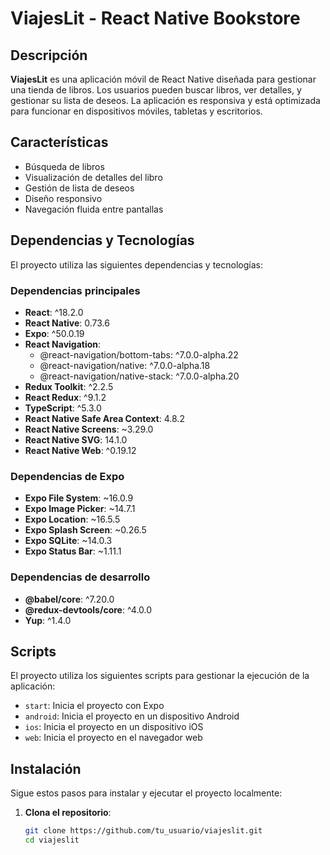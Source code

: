 # ViajesLit - React Native Bookstore

## Descripción

**ViajesLit** es una aplicación móvil de React Native diseñada para gestionar una tienda de libros. Los usuarios pueden buscar libros, ver detalles, y gestionar su lista de deseos. La aplicación es responsiva y está optimizada para funcionar en dispositivos móviles, tabletas y escritorios.

## Características

- Búsqueda de libros
- Visualización de detalles del libro
- Gestión de lista de deseos
- Diseño responsivo
- Navegación fluida entre pantallas

## Dependencias y Tecnologías

El proyecto utiliza las siguientes dependencias y tecnologías:

### Dependencias principales

- **React**: ^18.2.0
- **React Native**: 0.73.6
- **Expo**: ^50.0.19
- **React Navigation**:
  - @react-navigation/bottom-tabs: ^7.0.0-alpha.22
  - @react-navigation/native: ^7.0.0-alpha.18
  - @react-navigation/native-stack: ^7.0.0-alpha.20
- **Redux Toolkit**: ^2.2.5
- **React Redux**: ^9.1.2
- **TypeScript**: ^5.3.0
- **React Native Safe Area Context**: 4.8.2
- **React Native Screens**: ~3.29.0
- **React Native SVG**: 14.1.0
- **React Native Web**: ^0.19.12

### Dependencias de Expo

- **Expo File System**: ~16.0.9
- **Expo Image Picker**: ~14.7.1
- **Expo Location**: ~16.5.5
- **Expo Splash Screen**: ~0.26.5
- **Expo SQLite**: ~14.0.3
- **Expo Status Bar**: ~1.11.1

### Dependencias de desarrollo

- **@babel/core**: ^7.20.0
- **@redux-devtools/core**: ^4.0.0
- **Yup**: ^1.4.0

## Scripts

El proyecto utiliza los siguientes scripts para gestionar la ejecución de la aplicación:

- `start`: Inicia el proyecto con Expo
- `android`: Inicia el proyecto en un dispositivo Android
- `ios`: Inicia el proyecto en un dispositivo iOS
- `web`: Inicia el proyecto en el navegador web

## Instalación

Sigue estos pasos para instalar y ejecutar el proyecto localmente:

1. **Clona el repositorio**:
   ```bash
   git clone https://github.com/tu_usuario/viajeslit.git
   cd viajeslit
